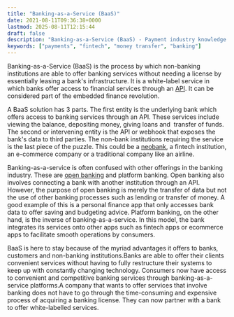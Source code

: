 ```yaml
---
title: "Banking-as-a-Service (BaaS)"
date: 2021-08-11T09:36:38+0000
lastmod: 2025-08-11T12:15:44
draft: false
description: "Banking-as-a-Service (BaaS) - Payment industry knowledge and insights"
keywords: ["payments", "fintech", "money transfer", "banking"]
---
```


Banking-as-a-Service (BaaS) is the process by which non-banking institutions are able to offer banking services without needing a license by essentially leasing a bank's infrastructure. It is a white-label service in which banks offer access to financial services through an [API](https://faisalkhanllc.xyz/resources/payments-wiki/a/application-programming-interface-api/). It can be considered part of the embedded finance revolution.

A BaaS solution has 3 parts. The first entity is the underlying bank which offers access to banking services through an API. These services include viewing the balance, depositing money, giving loans and  transfer of funds. The second or intervening entity is the API or webhook that exposes the bank's data to third parties. The non-bank institutions requiring the service is the last piece of the puzzle. This could be a [neobank](https://faisalkhanllc.xyz/resources/payments-wiki/n/neo-bank/), a fintech institution, an e-commerce company or a traditional company like an airline. 

Banking-as-a-service is often confused with other offerings in the banking industry. These are [open banking](https://faisalkhanllc.xyz/resources/payments-wiki/o/open-banking/) and platform banking. Open banking also involves connecting a bank with another institution through an API. However, the purpose of open banking is merely the transfer of data but not the use of other banking processes such as lending or transfer of money. A good example of this is a personal finance app that only accesses bank data to offer saving and budgeting advice. Platform banking, on the other hand, is the inverse of banking-as-a-service. In this model, the bank integrates its services onto other apps such as fintech apps or ecommerce apps to facilitate smooth operations by consumers. 

BaaS is here to stay because of the myriad advantages it offers to banks, customers and non-banking institutions.Banks are able to offer their clients convenient services without having to fully restructure their systems to keep up with constantly changing technology. Consumers now have access to convenient and competitive banking services through banking-as-a-service platforms.A company that wants to offer services that involve banking does not have to go through the time-consuming and expensive process of acquiring a banking license. They can now partner with a bank to offer white-labelled services.